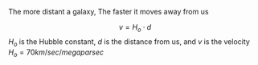 The more distant a galaxy, The faster it moves away from us

$$v=H_{o}\cdot d$$
$H_o$ is the Hubble constant, $d$ is the distance from us, and $v$ is the velocity
$H_{o}=70km/sec/megaparsec$